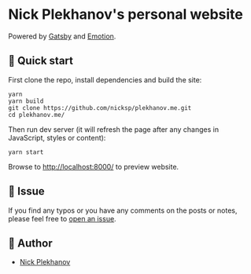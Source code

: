 # Nick Plekhanov's personal website

Powered by [Gatsby](https://www.gatsbyjs.org/) and [Emotion](https://emotion.sh/).

## 🚀 Quick start

First clone the repo, install dependencies and build the site:

```shell
yarn
yarn build
git clone https://github.com/nicksp/plekhanov.me.git
cd plekhanov.me/
```

Then run dev server (it will refresh the page after any changes in JavaScript, styles or content):

```shell
yarn start
```

Browse to [http://localhost:8000/](http://localhost:8000/) to preview website.

## 🐞 Issue

If you find any typos or you have any comments on the posts or notes, please feel free to [open an issue](https://github.com/nicksp/plekhanov.me/issues/new/choose).

## 🧔 Author

- [Nick Plekhanov](https://plekhanov.me)
